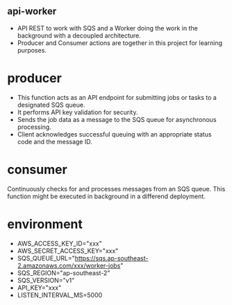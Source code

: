 ## api-worker
+ API REST to work with SQS and a Worker doing the work in the background with a decoupled architecture.
+ Producer and Consumer actions are together in this project for learning purposes.

# producer
- This function acts as an API endpoint for submitting jobs or tasks to a designated SQS queue.
- It performs API key validation for security.
- Sends the job data as a message to the SQS queue for asynchronous processing.
- Client acknowledges successful queuing with an appropriate status code and the message ID.

# consumer
Continuously checks for and processes messages from an SQS queue.
This function might be executed in background in a differend deployment.

# environment
* AWS_ACCESS_KEY_ID="xxx"
* AWS_SECRET_ACCESS_KEY="xxx"
* SQS_QUEUE_URL="https://sqs.ap-southeast-2.amazonaws.com/xxx/worker-jobs"
* SQS_REGION="ap-southeast-2"
* SQS_VERSION="v1"
* API_KEY="xxx"
* LISTEN_INTERVAL_MS=5000